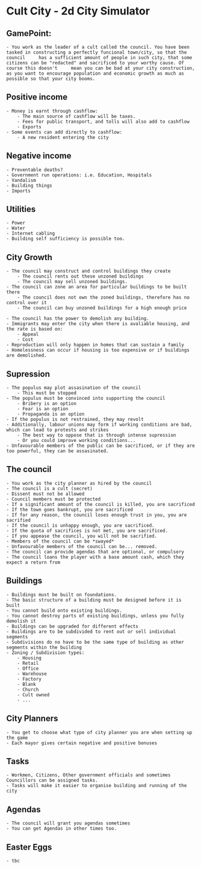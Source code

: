# Cult City - 2d City Simulator
## GamePoint:
    - You work as the leader of a cult called the council. You have been tasked in constructing a perfectly funcional town/city, so that the council     has a sufficient amount of people in such city, that some citizens can be "redacted" and sacrificed to your worthy cause. Of course this doesn't     mean you can be bad at your city construction, as you want to encourage population and economic growth as much as possible so that your city booms.

## Positive income
    - Money is earnt through cashflow:
        - The main source of cashflow will be taxes.
        - Fees for public transport, and tolls will also add to cashflow
        - Exports
    - Some events can add directly to cashflow:
        - A new resident entering the city

## Negative income
    - Preventable deaths? 
    - Government run operations: i.e. Education, Hospitals
    - Vandalism
    - Building things
    - Imports

## Utilities
    - Power
    - Water
    - Internet cabling
    - Building self sufficiency is possible too.

## City Growth
    - The council may construct and control buildings they create
        - The council rents out these unzoned buildings
        - The council may sell unzoned buildings.
    - The council can zone an area for particular buildings to be built there
        - The council does not own the zoned buildings, therefore has no control over it
        - The council can buy unzoned buildings for a high enough price

    - The council has the power to demolish any building.
    - Immigrants may enter the city when there is avaliable housing, and the rate is based on:
        - Appeal
        - Cost
    - Reproduction will only happen in homes that can sustain a family
    - Homelessness can occur if housing is too expensive or if buildings are demolished.

## Supression
    - The populus may plot assasination of the council
        - This must be stopped
    - The populus must be convinced into supporting the council
        - Bribery is an option
        - Fear is an option
        - Propaganda is an option
    - If the populus is not restrained, they may revolt
    - Additionally, labour unions may form if working conditions are bad, which can lead to protests and strikes
        - The best way to oppose that is through intense supression 
        - Or you could improve working conditions...
    - Unfavourable members of the public can be sacrificed, or if they are too powerful, they can be assasinated.

## The council
    - You work as the city planner as hired by the council
    - The council is a cult (secret)
    - Dissent must not be allowed
    - Council members must be protected
    - If a significant amount of the council is killed, you are sacrificed
    - If the town goes bankrupt, you are sacrificed
    - If for any reason, the council loses enough trust in you, you are sacrified
    - If the council is unhappy enough, you are sacrificed.
    - If the quota of sacrifices is not met, you are sacrificed.
    - If you appease the council, you will not be sacrified.
    - Members of the council can be *swayed*
    - Unfavourable members of the council can be... removed.
    - The council can provide agendas that are optional, or compulsory
    - The council loans the player with a base amount cash, which they expect a return from

## Buildings
    - Buildings must be built on foundations.
    - The basic structure of a building must be designed before it is built
    - You cannot build onto existing buildings.
    - You cannot destroy parts of existing buildings, unless you fully demolish it
    - Buildings can be upgraded for different effects
    - Buildings are to be subdivided to rent out or sell individual segments
    - Subdivisions do no have to be the same type of building as other segments within the building
    - Zoning / Subdivision types:
        - Housing
        - Retail
        - Office
        - Warehouse
        - Factory
        - Blank
        - Church
        - Cult owned
        - ...

## City Planners
    - You get to choose what type of city planner you are when setting up the game
    - Each mayor gives certain negative and positive bonuses

## Tasks
    - Workmen, Citizens, Other government officials and sometimes Councillors can be assigned tasks.
    - Tasks will make it easier to organise building and running of the city

## Agendas
    - The council will grant you agendas sometimes
    - You can get Agendas in other times too.

## Easter Eggs
    - tbc